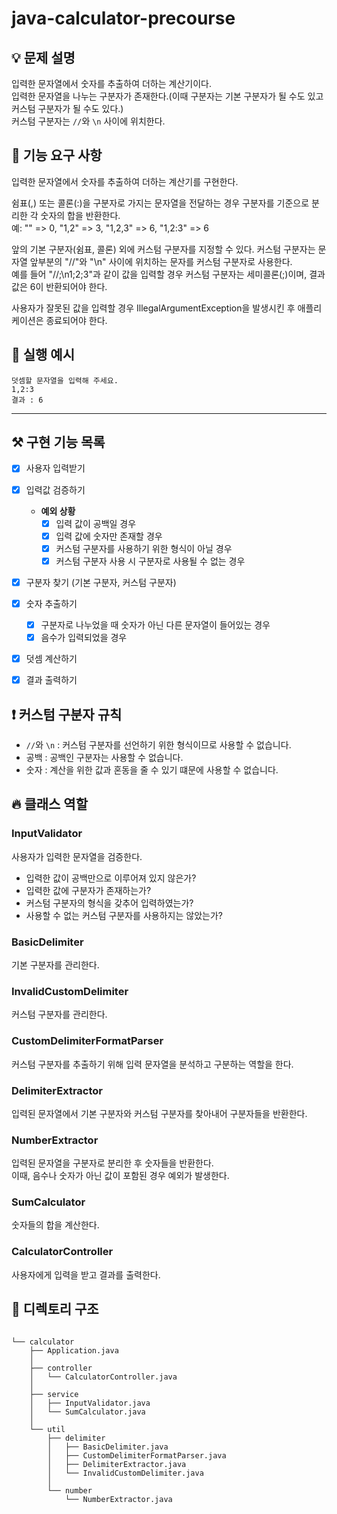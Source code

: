# java-calculator-precourse

## 💡 문제 설명
입력한 문자열에서 숫자를 추출하여 더하는 계산기이다.    
입력한 문자열을 나누는 구분자가 존재한다.(이때 구분자는 기본 구분자가 될 수도 있고 커스텀 구분자가 될 수도 있다.)    
커스텀 구분자는 `//`와 `\n` 사이에 위치한다.


## 📄 기능 요구 사항
입력한 문자열에서 숫자를 추출하여 더하는 계산기를 구현한다.

쉼표(,) 또는 콜론(:)을 구분자로 가지는 문자열을 전달하는 경우 구분자를 기준으로 분리한 각 숫자의 합을 반환한다.   
예: "" => 0, "1,2" => 3, "1,2,3" => 6, "1,2:3" => 6   

앞의 기본 구분자(쉼표, 콜론) 외에 커스텀 구분자를 지정할 수 있다. 커스텀 구분자는 문자열 앞부분의 "//"와 "\n" 사이에 위치하는 문자를 커스텀 구분자로 사용한다.    
예를 들어 "//;\n1;2;3"과 같이 값을 입력할 경우 커스텀 구분자는 세미콜론(;)이며, 결과 값은 6이 반환되어야 한다.    

사용자가 잘못된 값을 입력할 경우 IllegalArgumentException을 발생시킨 후 애플리케이션은 종료되어야 한다.


## 📝 실행 예시
    덧셈할 문자열을 입력해 주세요.
    1,2:3
    결과 : 6


---


## ⚒️ 구현 기능 목록
- [x] 사용자 입력받기
- [x] 입력값 검증하기
  - **예외 상황**
    - [x] 입력 값이 공백일 경우
    - [x] 입력 값에 숫자만 존재할 경우
    - [x] 커스텀 구분자를 사용하기 위한 형식이 아닐 경우
    - [x] 커스텀 구분자 사용 시 구분자로 사용될 수 없는 경우
- [x] 구분자 찾기 (기본 구분자, 커스텀 구분자)
- [x] 숫자 추출하기
    - [x] 구분자로 나누었을 때 숫자가 아닌 다른 문자열이 들어있는 경우
    - [x] 음수가 입력되었을 경우
- [x] 덧셈 계산하기
- [x] 결과 출력하기


## ❗️ 커스텀 구분자 규칙
- `//`와 `\n` : 커스텀 구분자를 선언하기 위한 형식이므로 사용할 수 없습니다.
- 공백 : 공백인 구분자는 사용할 수 없습니다.
- 숫자 : 계산을 위한 값과 혼동을 줄 수 있기 떄문에 사용할 수 없습니다.


## 🔥 클래스 역할

### InputValidator
사용자가 입력한 문자열을 검증한다.
- 입력한 값이 공백만으로 이루어져 있지 않은가?
- 입력한 값에 구분자가 존재하는가?
- 커스텀 구분자의 형식을 갖추어 입력하였는가?
- 사용할 수 없는 커스텀 구분자를 사용하지는 않았는가?

### BasicDelimiter
기본 구분자를 관리한다.

### InvalidCustomDelimiter
커스텀 구분자를 관리한다.

### CustomDelimiterFormatParser
커스텀 구분자를 추출하기 위해 입력 문자열을 분석하고 구분하는 역할을 한다.

### DelimiterExtractor
입력된 문자열에서 기본 구분자와 커스텀 구분자를 찾아내어 구분자들을 반환한다. 

### NumberExtractor
입력된 문자열을 구분자로 분리한 후 숫자들을 반환한다.    
이때, 음수나 숫자가 아닌 값이 포함된 경우 예외가 발생한다.

### SumCalculator
숫자들의 합을 계산한다.

### CalculatorController
사용자에게 입력을 받고 결과를 출력한다.


## 📁 디렉토리 구조
```

└── calculator
    ├── Application.java
    │
    ├── controller
    │   └── CalculatorController.java
    │
    ├── service
    │   ├── InputValidator.java
    │   └── SumCalculator.java
    │
    └── util
        ├── delimiter
        │   ├── BasicDelimiter.java
        │   ├── CustomDelimiterFormatParser.java
        │   ├── DelimiterExtractor.java
        │   └── InvalidCustomDelimiter.java
        │
        └── number
            └── NumberExtractor.java

```
